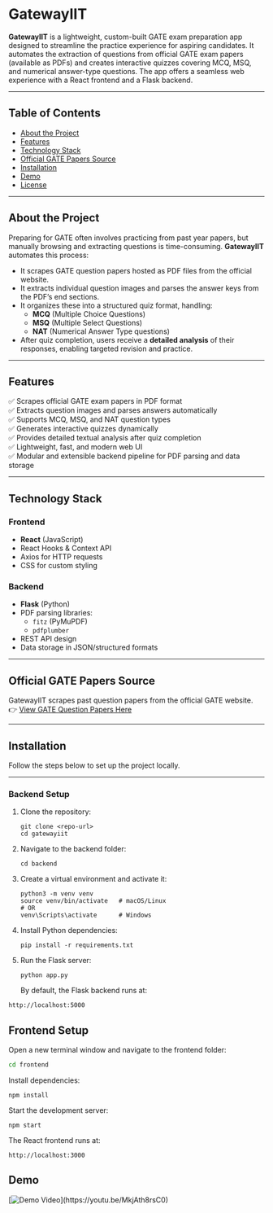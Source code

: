 # GatewayIIT

**GatewayIIT** is a lightweight, custom-built GATE exam preparation app designed to streamline the practice experience for aspiring candidates. It automates the extraction of questions from official GATE exam papers (available as PDFs) and creates interactive quizzes covering MCQ, MSQ, and numerical answer-type questions. The app offers a seamless web experience with a React frontend and a Flask backend.

---

## Table of Contents

- [About the Project](#about-the-project)
- [Features](#features)
- [Technology Stack](#technology-stack)
- [Official GATE Papers Source](#official-gate-papers-source)
- [Installation](#installation)
- [Demo](#demo)
- [License](#license)

---

## About the Project

Preparing for GATE often involves practicing from past year papers, but manually browsing and extracting questions is time-consuming. **GatewayIIT** automates this process:

- It scrapes GATE question papers hosted as PDF files from the official website.
- It extracts individual question images and parses the answer keys from the PDF’s end sections.
- It organizes these into a structured quiz format, handling:
  - **MCQ** (Multiple Choice Questions)
  - **MSQ** (Multiple Select Questions)
  - **NAT** (Numerical Answer Type questions)
- After quiz completion, users receive a **detailed analysis** of their responses, enabling targeted revision and practice.

---

## Features

✅ Scrapes official GATE exam papers in PDF format  
✅ Extracts question images and parses answers automatically  
✅ Supports MCQ, MSQ, and NAT question types  
✅ Generates interactive quizzes dynamically  
✅ Provides detailed textual analysis after quiz completion  
✅ Lightweight, fast, and modern web UI  
✅ Modular and extensible backend pipeline for PDF parsing and data storage

---

## Technology Stack

### Frontend

- **React** (JavaScript)
- React Hooks & Context API
- Axios for HTTP requests
- CSS for custom styling

### Backend

- **Flask** (Python)
- PDF parsing libraries:
  - `fitz` (PyMuPDF)
  - `pdfplumber`
- REST API design
- Data storage in JSON/structured formats

---

## Official GATE Papers Source

GatewayIIT scrapes past question papers from the official GATE website.  
👉 [View GATE Question Papers Here](https://gate.iitkgp.ac.in/old_question_papers.html)

---

## Installation

Follow the steps below to set up the project locally.

---

### Backend Setup

1. Clone the repository:

   ```
   git clone <repo-url>
   cd gatewayiit
   ```

2. Navigate to the backend folder:
   ```
   cd backend
   ```
3. Create a virtual environment and activate it:

   ```
   python3 -m venv venv
   source venv/bin/activate   # macOS/Linux
   # OR
   venv\Scripts\activate      # Windows

   ```

4. Install Python dependencies:
   ```
   pip install -r requirements.txt
   ```
5. Run the Flask server:
   ```
   python app.py
   ```
   By default, the Flask backend runs at:

```
http://localhost:5000
```

## Frontend Setup

Open a new terminal window and navigate to the frontend folder:

```bash
cd frontend
```

Install dependencies:

```
npm install
```

Start the development server:

```
npm start
```

The React frontend runs at:

```
http://localhost:3000
```

## Demo

[![Demo Video]([https://img.youtube.com/vi/MkjAth8rsC0/0.jpg](https://upload.wikimedia.org/wikipedia/en/6/6b/Gate_2025_official_logo.png))](https://youtu.be/MkjAth8rsC0)
